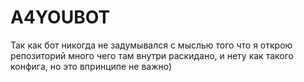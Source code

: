 # A4YOUBOT
Так как бот никогда не задумывался с мыслью того что я открою репозиторий много чего там внутри раскидано, и нету как такого конфига, но это впринципе не важно)
